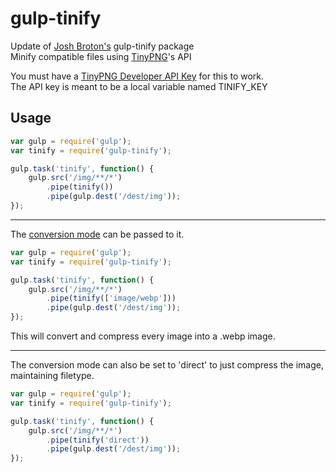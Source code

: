# gulp-tinify
Update of [Josh Broton's](http://joshbroton.com) gulp-tinify package   
Minify compatible files using [TinyPNG](https://tinypng.com/)'s API

You must have a [TinyPNG Developer API Key](https://tinypng.com/developers) for this to work.   
The API key is meant to be a local variable named TINIFY_KEY

## Usage

```js
var gulp = require('gulp');
var tinify = require('gulp-tinify');

gulp.task('tinify', function() {
    gulp.src('/img/**/*')
        .pipe(tinify())
        .pipe(gulp.dest('/dest/img'));
});
```
---
The [conversion mode](https://tinypng.com/developers/reference/nodejs#converting-images) can be passed to it.

```js
var gulp = require('gulp');
var tinify = require('gulp-tinify');

gulp.task('tinify', function() {
    gulp.src('/img/**/*')
        .pipe(tinify(['image/webp']))
        .pipe(gulp.dest('/dest/img'));
});
```
This will convert and compress every image into a .webp image.   

---
The conversion mode can also be set to 'direct' to just compress the image, maintaining filetype.

```js
var gulp = require('gulp');
var tinify = require('gulp-tinify');

gulp.task('tinify', function() {
    gulp.src('/img/**/*')
        .pipe(tinify('direct'))
        .pipe(gulp.dest('/dest/img'));
});
```